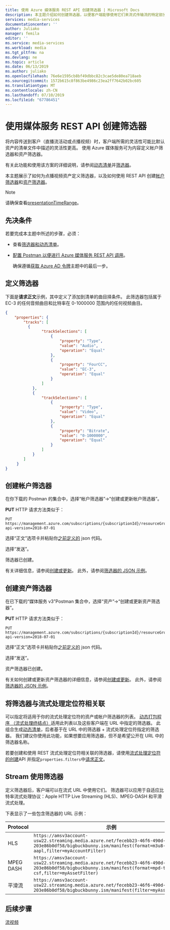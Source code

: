 ```yaml
---
title: 使用 Azure 媒体服务 REST API 创建筛选器 | Microsoft Docs
description: 本主题介绍如何创建筛选器，以便客户端能够使用它们来流式传输流的特定部分。 媒体服务将创建动态清单来存档此选择性流。
services: media-services
documentationcenter: ''
author: Juliako
manager: femila
editor: ''
ms.service: media-services
ms.workload: media
ms.tgt_pltfrm: na
ms.devlang: ne
ms.topic: article
ms.date: 06/13/2019
ms.author: juliako
ms.openlocfilehash: 76e6e1595cb8bf49dbbc82c3cae5de80ea718aeb
ms.sourcegitcommit: 1572b615c8f863be4986c23ea2ff7642b02bc605
ms.translationtype: MT
ms.contentlocale: zh-CN
ms.lasthandoff: 07/10/2019
ms.locfileid: "67786451"
---
```

# <a name="creating-filters-with-media-services-rest-api"></a>使用媒体服务 REST API 创建筛选器

将内容传送到客户（直播流活动或点播视频）时，客户端所需的灵活性可能比默认资产的清单文件中描述的灵活性更高。 使用 Azure 媒体服务可为内容定义帐户筛选器和资产筛选器。 

有关此功能和使用该方案的详细说明，请参阅[动态清单](filters-dynamic-manifest-overview.md)并[筛选器](filters-concept.md)。

本主题展示了如何为点播视频资产定义筛选器，以及如何使用 REST API 创建[帐户筛选器](https://docs.microsoft.com/rest/api/media/accountfilters)和[资产筛选器](https://docs.microsoft.com/rest/api/media/assetfilters)。 

> [!NOTE]
> 请确保查看[presentationTimeRange](filters-concept.md#presentationtimerange)。

## <a name="prerequisites"></a>先决条件 

若要完成本主题中所述的步骤，必须：

- 查看[筛选器和动态清单](filters-dynamic-manifest-overview.md)。
- [配置 Postman 以便进行 Azure 媒体服务 REST API 调用](media-rest-apis-with-postman.md)。

    确保遵循[获取 Azure AD 令牌](media-rest-apis-with-postman.md#get-azure-ad-token)主题中的最后一步。 

## <a name="define-a-filter"></a>定义筛选器  

下面是**请求正文**示例，其中定义了添加到清单的曲目择条件。 此筛选器包括属于 EC-3 的任何音频曲目和比特率在 0-1000000 范围内的任何视频曲目。

```json
{
    "properties": {
        "tracks": [
          {
                "trackSelections": [
                    {
                        "property": "Type",
                        "value": "Audio",
                        "operation": "Equal"
                    },
                    {
                        "property": "FourCC",
                        "value": "EC-3",
                        "operation": "Equal"
                    }
                ]
            },
            {
                "trackSelections": [
                    {
                        "property": "Type",
                        "value": "Video",
                        "operation": "Equal"
                    },
                    {
                        "property": "Bitrate",
                        "value": "0-1000000",
                        "operation": "Equal"
                    }
                ]
            }
        ]
     }
}
```

## <a name="create-account-filters"></a>创建帐户筛选器

在你下载的 Postman 的集合中，选择“帐户筛选器”->“创建或更新帐户筛选器”。

**PUT** HTTP 请求方法类似于：

```
PUT https://management.azure.com/subscriptions/{subscriptionId}/resourceGroups/{resourceGroupName}/providers/Microsoft.Media/mediaServices/{accountName}/accountFilters/{filterName}?api-version=2018-07-01
```

选择“正文”选项卡并粘贴你[之前定义的](#define-a-filter) json 代码。

选择“发送”。 

筛选器已创建。

有关详细信息，请参阅[创建或更新](https://docs.microsoft.com/rest/api/media/accountfilters/createorupdate)。 此外，请参阅[筛选器的 JSON 示例](https://docs.microsoft.com/rest/api/media/accountfilters/createorupdate#create-an-account-filter)。

## <a name="create-asset-filters"></a>创建资产筛选器  

在已下载的“媒体服务 v3”Postman 集合中，选择“资产”->“创建或更新资产筛选器”。

**PUT** HTTP 请求方法类似于：

```
PUT https://management.azure.com/subscriptions/{subscriptionId}/resourceGroups/{resourceGroupName}/providers/Microsoft.Media/mediaServices/{accountName}/assets/{assetName}/assetFilters/{filterName}?api-version=2018-07-01
```

选择“正文”选项卡并粘贴你[之前定义的](#define-a-filter) json 代码。

选择“发送”。 

资产筛选器已创建。

有关如何创建或更新资产筛选器的详细信息，请参阅[创建或更新](https://docs.microsoft.com/rest/api/media/assetfilters/createorupdate)。 此外，请参阅[筛选器的 JSON 示例](https://docs.microsoft.com/rest/api/media/assetfilters/createorupdate#create-an-asset-filter)。 

## <a name="associate-filters-with-streaming-locator"></a>将筛选器与流式处理定位符相关联

可以指定将适用于你的流式处理定位符的资产或帐户筛选器的列表。 [动态打包程序 （流式处理终结点）](dynamic-packaging-overview.md)适用此列表以及这些客户端在 URL 中指定的筛选器。 此组合生成[动态清单](filters-dynamic-manifest-overview.md)，后者基于在 URL 中的筛选器 + 流式处理定位符指定的筛选器。 我们建议你使用此功能，如果想要应用筛选器，但不是希望公开在 URL 中的筛选器名称。

若要创建和使用 REST 流式处理定位符相关联的筛选器，请使用[流式处理定位符的创建](https://docs.microsoft.com/rest/api/media/streaminglocators/create)API 并指定`properties.filters`中[请求正文](https://docs.microsoft.com/rest/api/media/streaminglocators/create#request-body)。
                                
## <a name="stream-using-filters"></a>Stream 使用筛选器

定义筛选器后，客户端可以在流式 URL 中使用它们。 筛选器可以应用于自适应比特率流式处理协议：Apple HTTP Live Streaming (HLS)、MPEG-DASH 和平滑流式处理。

下表显示了一些包含筛选器的 URL 示例：

|Protocol|示例|
|---|---|
|HLS|`https://amsv3account-usw22.streaming.media.azure.net/fecebb23-46f6-490d-8b70-203e86b0df58/bigbuckbunny.ism/manifest(format=m3u8-aapl,filter=myAccountFilter)`|
|MPEG DASH|`https://amsv3account-usw22.streaming.media.azure.net/fecebb23-46f6-490d-8b70-203e86b0df58/bigbuckbunny.ism/manifest(format=mpd-time-csf,filter=myAssetFilter)`|
|平滑流|`https://amsv3account-usw22.streaming.media.azure.net/fecebb23-46f6-490d-8b70-203e86b0df58/bigbuckbunny.ism/manifest(filter=myAssetFilter)`|

## <a name="next-steps"></a>后续步骤

[流视频](stream-files-tutorial-with-rest.md) 
